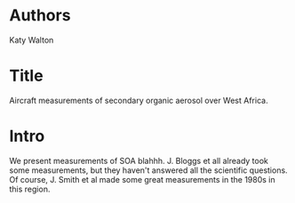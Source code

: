 # Authors 
Katy Walton

# Title 
Aircraft measurements of secondary organic aerosol over West Africa.

# Intro
We present measurements of SOA blahhh. J. Bloggs et all already took some measurements, but they haven't answered all the scientific questions. Of course, J. Smith et al made some great measurements in the 1980s in this region.
